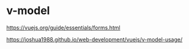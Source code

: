 
# v-model

https://vuejs.org/guide/essentials/forms.html

https://joshua1988.github.io/web-development/vuejs/v-model-usage/
